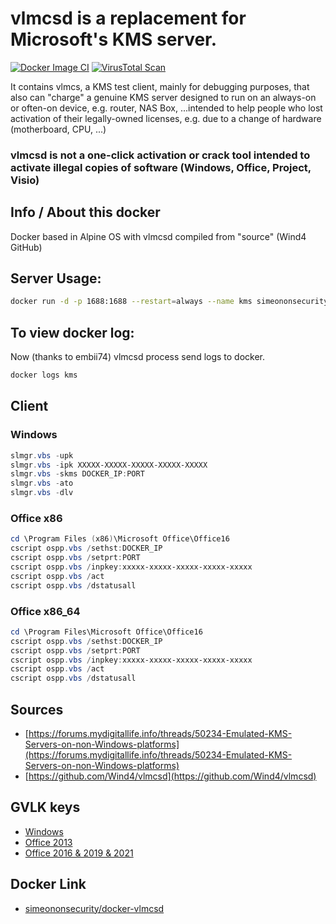 # vlmcsd is a replacement for Microsoft's KMS server.

[![Docker Image CI](https://github.com/simeononsecurity/docker-vlmcsd/actions/workflows/docker-image.yml/badge.svg)](https://github.com/simeononsecurity/docker-vlmcsd/actions/workflows/docker-image.yml) [![VirusTotal Scan](https://github.com/simeononsecurity/docker-vlmcsd/actions/workflows/virustotal.yml/badge.svg)](https://github.com/simeononsecurity/docker-vlmcsd/actions/workflows/virustotal.yml)

It contains vlmcs, a KMS test client, mainly for debugging purposes, that also can "charge" a genuine KMS server designed to run on an always-on or often-on device, e.g. router, NAS Box, ...intended to help people who lost activation of their legally-owned licenses, e.g. due to a change of hardware (motherboard, CPU, ...)
  
### vlmcsd is not a one-click activation or crack tool intended to activate illegal copies of software (Windows, Office, Project, Visio)

## Info / About this docker
Docker based in Alpine OS with vlmcsd compiled from "source" (Wind4 GitHub)

## Server Usage:
```bash
docker run -d -p 1688:1688 --restart=always --name kms simeononsecurity/docker-vlmcsd 
```

## To view docker log:
Now (thanks to embii74) vlmcsd process send logs to docker.
```bash
docker logs kms
```

## Client
### Windows
```powershell
slmgr.vbs -upk  
slmgr.vbs -ipk XXXXX-XXXXX-XXXXX-XXXXX-XXXXX  
slmgr.vbs -skms DOCKER_IP:PORT  
slmgr.vbs -ato  
slmgr.vbs -dlv  
```

### Office x86
```powershell
cd \Program Files (x86)\Microsoft Office\Office16  
cscript ospp.vbs /sethst:DOCKER_IP  
cscript ospp.vbs /setprt:PORT  
cscript ospp.vbs /inpkey:xxxxx-xxxxx-xxxxx-xxxxx-xxxxx  
cscript ospp.vbs /act  
cscript ospp.vbs /dstatusall  
```
### Office x86_64
```powershell
cd \Program Files\Microsoft Office\Office16  
cscript ospp.vbs /sethst:DOCKER_IP  
cscript ospp.vbs /setprt:PORT  
cscript ospp.vbs /inpkey:xxxxx-xxxxx-xxxxx-xxxxx-xxxxx  
cscript ospp.vbs /act  
cscript ospp.vbs /dstatusall  
```

## Sources
- [https://forums.mydigitallife.info/threads/50234-Emulated-KMS-Servers-on-non-Windows-platforms](https://forums.mydigitallife.info/threads/50234-Emulated-KMS-Servers-on-non-Windows-platforms)
- [https://github.com/Wind4/vlmcsd](https://github.com/Wind4/vlmcsd)

## GVLK keys
- [Windows](https://docs.microsoft.com/en-us/windows-server/get-started/kmsclientkeys)
- [Office 2013](https://technet.microsoft.com/en-us/library/dn385360.aspx)
- [Office 2016 & 2019 & 2021](https://technet.microsoft.com/en-us/library/dn385360(v=office.16).aspx)

## Docker Link
- [simeononsecurity/docker-vlmcsd](https://hub.docker.com/r/simeononsecurity/docker-vlmcsd)

